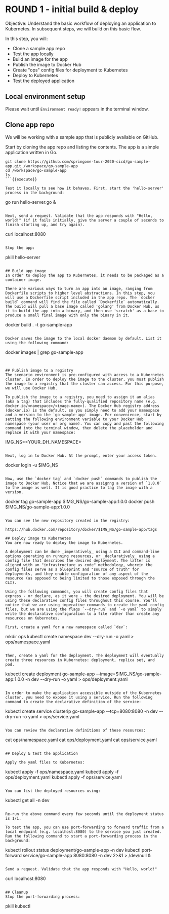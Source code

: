 # ROUND 1 - initial build & deploy

Objective:
Understand the basic workflow of deploying an application to Kubernetes. In subsequent steps, we will build on this basic flow.

In this step, you will:
- Clone a sample app repo
- Test the app locally
- Build an image for the app
- Publish the image to Docker Hub
- Create "ops" config files for deployment to Kubernetes
- Deploy to Kubernetes
- Test the deployed application

## Local environment setup
Please wait until `Environment ready!` appears in the terminal window.

## Clone app repo
We will be working with a sample app that is publicly available on GitHub.

Start by cloning the app repo and listing the contents. The app is a simple application written in Go.

```
git clone https://github.com/springone-tour-2020-cicd/go-sample-app.git /workspace/go-sample-app
cd /workspace/go-sample-app
ls
```{{execute}}

Test it locally to see how it behaves. First, start the 'hello-server' process in the background:

```
go run hello-server.go &
```{{execute}}

Next, send a request. Validate that the app responds with "Hello, world!" (if it fails initially, give the server a couple of seconds to finish starting up, and try again).

```
curl localhost:8080
```{{execute}}

Stop the app:

```
pkill hello-server
```{{execute}}

## Build app image
In order to deploy the app to Kubernetes, it needs to be packaged as a container image.

There are various ways to turn an app into an image, ranging from Dockerfile scripts to higher level abstractions. In this step, you will use a Dockerfile script included in the app repo. The `docker build` command will find the file called `Dockerfile` automatically. The build will pull a base image called 'golang' from Docker Hub, us it to build the app into a binary, and then use 'scratch' as a base to produce a small final image with only the binary in it.

```
docker build . -t go-sample-app
```{{execute}}

Docker saves the image to the local docker daemon by default. List it using the following command:

```
docker images | grep go-sample-app
```{{execute}}


## Publish image to a registry
The scenario environment is pre-configured with access to a Kubernetes cluster. In order to deploy the image to the cluster, you must publish the image to a registry that the cluster can access. For this purpose, we will use Docker Hub.

To publish the image to a registry, you need to assign it an alias (aka a tag) that includes the fully-qualified repository name (e.g. docker.io/<namespace>/<image-name>). The Docker Hub registry address (docker.io) is the default, so you simply need to add your namespace and a version to the `go-sample-app` image. For convenience, start by setting the following environment variable to your Docker Hub namespace (your user or org name). You can copy and past the following command into the terminal window, then delete the placeholder and replace it with your namespace:

```
IMG_NS=<YOUR_DH_NAMESPACE>
```{{copy}}

Next, log in to Docker Hub. At the prompt, enter your access token.

```
docker login -u $IMG_NS
```{{execute}}

Now, use the `docker tag` and `docker push` commands to publish the image to Docker Hub. Notice that we are assignng a version of `1.0.0` to the image as well. It is good practice to tag the image with a version.

```
docker tag go-sample-app $IMG_NS/go-sample-app:1.0.0
docker push $IMG_NS/go-sample-app:1.0.0
```{{execute}}

You can see the new repository created in the registry:

https://hub.docker.com/repository/docker/$IMG_NS/go-sample-app/tags

## Deploy image to Kubernetes
You are now ready to deploy the image to Kubernetes.

A deployment can be done _imperatively_ using a CLI and command-line options operating on running resources, or _declaratively_ using a config file that describes the desired deployment. The latter is aligned with an "infrastructure as code" methodology, wherein the config files serve as a blueprint and "source of truth" for deployments, and they enable configuration of any aspect of the resource (as opposed to being limited to those exposed through the CLI).

Using the following commands, you will create config files that express - or declare, as it were - the desired deployment. You will be using these declarative config files throughout this course. You'll notice that we are using imperative commands to create the yaml config files, but we are using the flags `--dry-run` and `-o yaml` to simply write the declarative configuration to a file rather than create any resources on Kubernetes.

First, create a yaml for a new namespace called `dev`:

```
mkdir ops
kubectl create namespace dev --dry-run -o yaml > ops/namespace.yaml
```{{execute}}

Then, create a yaml for the deployment. The deployment will eventually create three resources in Kubernetes: deployment, replica set, and pod.

```
kubectl create deployment go-sample-app --image=$IMG_NS/go-sample-app:1.0.0 -n dev --dry-run -o yaml > ops/deployment.yaml
```{{execute}}

In order to make the application accessible outside of the Kubernetes cluster, you need to expose it using a service. Run the following command to create the declarative definition of the service:

```
kubectl create service clusterip go-sample-app --tcp=8080:8080 -n dev --dry-run -o yaml > ops/service.yaml
```{{execute}}

You can review the declarative definitions of these resources:

```
cat ops/namespace.yaml
cat ops/deployment.yaml
cat ops/service.yaml
```{{execute}}

## Deploy & test the application

Apply the yaml files to Kubernetes:

```
kubectl apply -f ops/namespace.yaml
kubectl apply -f ops/deployment.yaml
kubectl apply -f ops/service.yaml
```{{execute}}

You can list the deployed resources using:

```
kubectl get all -n dev
```{{execute}}

Re-run the above command every few seconds until the deployment status is 1/1.

To test the app, you can use port-forwarding to forward traffic from a local endpoint (e.g. localhost:8080) to the service you just created. Run the following command to start a port-forwarding process in the background:

```
kubectl rollout status deployment/go-sample-app -n dev
kubectl port-forward service/go-sample-app 8080:8080 -n dev 2>&1 > /dev/null &
```{{execute}}

Send a request. Validate that the app responds with "Hello, world!"

```
curl localhost:8080
```{{execute}}

## Cleanup
Stop the port-forwarding process:

```
pkill kubectl
```{{execute}}

